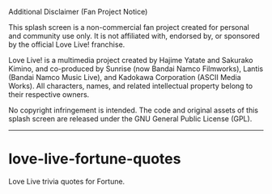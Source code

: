 Additional Disclaimer (Fan Project Notice)

This splash screen is a non-commercial fan project created for personal and community use only. 
It is not affiliated with, endorsed by, or sponsored by the official Love Live! franchise. 

Love Live! is a multimedia project created by Hajime Yatate and Sakurako Kimino, 
and co-produced by Sunrise (now Bandai Namco Filmworks), Lantis (Bandai Namco Music Live), 
and Kadokawa Corporation (ASCII Media Works). 
All characters, names, and related intellectual property belong to their respective owners. 

No copyright infringement is intended. 
The code and original assets of this splash screen are released under the GNU General Public License (GPL).

--------------------------------------------------------------------


# love-live-fortune-quotes
Love Live trivia quotes for Fortune.
